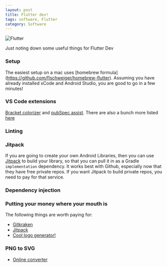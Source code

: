 ```yaml
---
layout: post
title: Flutter dev!
tags: software, Flutter
category: Software
---
```

![Flutter](https://www.becompany.ch/blog/assets/2019-06-17-creating-flutter-rss-reader/android_ios.png)

Just noting down some useful things for Flutter Dev

### Setup

The easiest setup on a mac uses [homebrew formula] (https://github.com/flschweiger/homebrew-flutter). Assuming you have already installed xCode and Android Studio, you are good to go in a few minutes!

### VS Code extensions

[Bracket colorizer](https://marketplace.visualstudio.com/items?itemName=CoenraadS.bracket-pair-colorizer-2) and [pubSpec assist](https://marketplace.visualstudio.com/items?itemName=jeroen-meijer.pubspec-assist). There are also a bunch more listed [here](https://medium.com/flutter-community/must-have-vs-code-extensions-for-working-with-flutter-e31a421b9c68)

### Linting ###

### Jitpack ###
If you are going to create your own Android Libraries, then you can use [Jitpack](https://jitpack.io) to build your library, so that you can pull it in as a Gradle ``implementation`` dependency. It works best with Github, especially now that they have free private repos. If you want Jitpack to build private repos, you need to pay for that service.

### Dependency injection ###


### Putting your money where your mouth is ###
The following things are worth paying for:
* [Gitkraken](https://www.gitkraken.com/)
* [Jitpack](https://jitpack.io)
* [Cool logo generator!](https://looka.com/)

### PNG to SVG ###
* [Online converter](https://onlineconvertfree.com/convert-format/png-to-svg/)